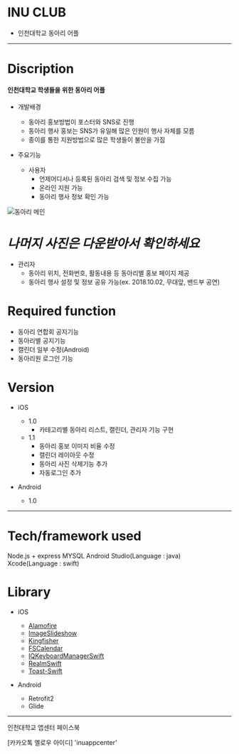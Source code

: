 # INU CLUB
 - 인천대학교 동아리 어플

  ------------------------------------

 # Discription
   #### 인천대학교 학생들을 위한 동아리 어플

   - 개발배경
     - 동아리 홍보방법이 포스터와 SNS로 진행
     - 동아리 행사 홍보는 SNS가 유일해 많은 인원이 행사 자체를 모름
     - 종이를 통한 지원방법으로 많은 학생들이 불만을 가짐


   - 주요기능
     - 사용자
       - 언제어디서나 등록된 동아리 검색 및 정보 수집 가능
       - 온라인 지원 가능
       - 동아리 행사 정보 확인 가능

![동아리 메인](https://i.imgur.com/8bf4SO6.jpg)
  # ***나머지 사진은 다운받아서 확인하세요*** 

- 관리자
  - 동아리 위치, 전화번호, 활동내용 등 동아리별 홍보 페이지 제공
  - 동아리 행사 설정 및 정보 공유 가능(ex. 2018.10.02, 무대앞, 밴드부 공연)

 # Required function

   - 동아리 연합회 공지기능
   - 동아리별 공지기능
   - 캘린더 일부 수정(Android)
   - 동아리원 로그인 기능


  # Version

   - iOS
     - 1.0
       - 카테고리별 동아리 리스트, 캘린더, 관리자 기능 구현
     - 1.1
       - 동아리 홍보 이미지 비율 수정
       - 캘린더 레이아웃 수정
       - 동아리 사진 삭제기능 추가
       - 자동로그인 추가

   - Android
     - 1.0

  -------------------------------------

  # Tech/framework used

   Node.js + express
   MYSQL
   Android Studio(Language : java)
   Xcode(Language : swift)
  # Library
   - iOS
     - [Alamofire](https://github.com/Alamofire/Alamofire)
     - [ImageSlideshow](https://github.com/zvonicek/ImageSlideshow)
     - [Kingfisher](https://github.com/onevcat/Kingfisher)
     - [FSCalendar](https://github.com/WenchaoD/FSCalendar)
     - [IQKeyboardManagerSwift](https://github.com/hackiftekhar/IQKeyboardManager)
     - [RealmSwift](https://github.com/realm/realm-cocoa)
     - [Toast-Swift](https://github.com/scalessec/Toast-Swift)

   - Android
     - Retrofit2
     - Glide

  -------------------------------------

   인천대학교 앱센터 페이스북

   [카카오톡 옐로우 아이디] 'inuappcenter'
